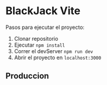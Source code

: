 # BlackJack Vite

Pasos para ejecutar el proyecto:

1. Clonar repositorio
2. Ejecutar ```npm install```
3. Correr el devServer ```npm run dev```
4. Abrir el proyecto en ```localhost:3000```

## Produccion